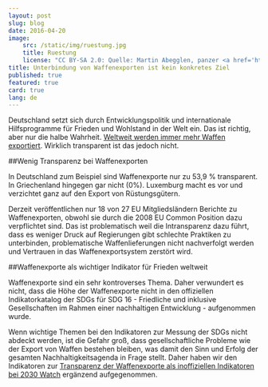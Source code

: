 ```yaml
---
layout: post
slug: blog
date: 2016-04-20
image: 
    src: /static/img/ruestung.jpg
    title: Ruestung
    license: "CC BY-SA 2.0: Quelle: Martin Abegglen, panzer <a href='https://www.flickr.com/photos/twicepix/4875380160/in/photolist-8qPAEC-4dR4o6-eoE57h-edwLZH-edCryE-xJSbbH-fujDhk-enV3xf-81Lxnf-5Wskru-eSbmrQ-d7z6Jh-4wzLjV-dNqhZ3-eRYUjn-7eJgEQ-5RKDDW-9enPCL-42dBkr-511ifX-oY3Wsb-4frfDS-HqjPa-eckWvX-ici3G3-eRYUnM-ecrzyU-fP1L3q-7eEm2v-8EDgVJ-9h9vHc-eckWDv-eckWMt-eSbmLf-8EA8ja-ecrzqQ-eckWzH-fDHbBF-eRYUap-ecrzmj-8EA8tx-ecrzBG-8EA7Wv-8EA884-eckWN4-5VNWe7-eckWAP-ecrzCy-AcxSPB-qcanv9'>Flickr</a>"
title: Unterbindung von Waffenexporten ist kein konkretes Ziel
published: true
featured: true
card: true
lang: de
---
```

Deutschland setzt sich durch Entwicklungspolitik und internationale Hilfsprogramme für Frieden und Wohlstand in der Welt ein. Das ist richtig, aber nur die halbe Wahrheit. [Weltweit werden immer mehr Waffen exportiert](http://www.tagesschau.de/wirtschaft/waffenhandel-sipri-101.html). Wirklich transparent ist das jedoch nicht.

##Wenig Transparenz bei Waffenexporten
 
In Deutschland zum Beispiel sind Waffenexporte nur zu 53,9 % transparent. In Griechenland hingegen gar nicht (0%). Luxemburg macht es vor und verzichtet ganz auf den Export von Rüstungsgütern.
 
Derzeit veröffentlichen nur 18 von 27 EU Mitgliedsländern Berichte zu Waffenexporten, obwohl sie durch die 2008 EU Common Position dazu verpflichtet sind. Das ist problematisch weil die Intransparenz dazu führt, dass es weniger Druck auf Regierungen gibt schlechte Praktiken zu unterbinden, problematische Waffenlieferungen nicht nachverfolgt werden und Vertrauen in das Waffenexportsystem zerstört wird.

##Waffenexporte als wichtiger Indikator für Frieden weltweit 

Waffenexporte sind ein sehr kontroverses Thema. Daher verwundert es nicht, dass die Höhe der Waffenexporte nicht in den offiziellen Indikatorkatalog der SDGs für SDG 16 - Friedliche und inklusive Gesellschaften im Rahmen einer nachhaltigen Entwicklung - aufgenommen wurde.

Wenn wichtige Themen bei den Indikatoren zur Messung der SDGs nicht abdeckt werden, ist die Gefahr groß, dass gesellschaftliche Probleme wie der Export von Waffen bestehen bleiben, was damit den Sinn und Erfolg der gesamten Nachhaltigkeitsagenda in Frage stellt. Daher haben wir den Indikatoren zur [Transparenz der Waffenexporte als inoffiziellen Indikatoren bei 2030 Watch](https://2030-watch.de/verstehen/indikatoren/#?indicator=6) ergänzend aufgegenommen.

